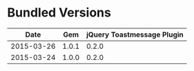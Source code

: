 # Bundled Versions

| Date       | Gem    | jQuery Toastmessage Plugin |
|------------|--------|----------------------------|
| 2015-03-26 | 1.0.1  | 0.2.0                      |
| 2015-03-24 | 1.0.0  | 0.2.0                      |
